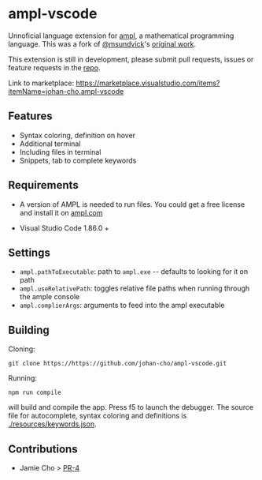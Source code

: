# ampl-vscode

Unnoficial language extension for [ampl](https://ampl.com), a mathematical programming language. This was a fork of  [@msundvick](https://github.com/msundvick)'s [original work](https://github.com/msundvick/ampl).

This extension is still in development, please submit pull requests, issues or feature requests in the [repo](https://github.com/johan-cho/ampl-vscode.git).

Link to marketplace: <https://marketplace.visualstudio.com/items?itemName=johan-cho.ampl-vscode>

## Features

- Syntax coloring, definition on hover
- Additional terminal
- Including files in terminal
- Snippets, tab to complete keywords

## Requirements

- A version of AMPL is needed to run files. You could get a free license and install it on [ampl.com](https://ampl.com)

- Visual Studio Code 1.86.0 +

## Settings

- `ampl.pathToExecutable`: path to `ampl.exe` -- defaults to looking for it on path
- `ampl.useRelativePath`: toggles relative file paths when running through the ample console
- `ampl.complierArgs`: arguments to feed into the ampl executable

## Building

Cloning:

```shell
git clone https://https://github.com/johan-cho/ampl-vscode.git
```

Running:

```shell
npm run compile
```

will build and compile the app. Press f5 to launch the debugger. The source file for autocomplete, syntax coloring and definitions is [./resources/keywords.json](./resources/keywords.json).

## Contributions

- Jamie Cho > [PR-4](https://github.com/johan-cho/ampl-vscode/pull/4)
